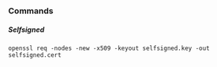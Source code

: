  
 ### Commands
 ##### Selfsigned
 ```
 openssl req -nodes -new -x509 -keyout selfsigned.key -out selfsigned.cert
```
